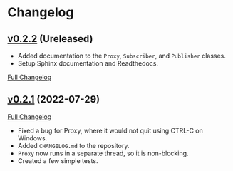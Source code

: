 # Changelog

## [v0.2.2](https://github.com/matpompili/easypubsub/tree/v0.2.2) (Ureleased)

- Added documentation to the `Proxy`, `Subscriber`, and `Publisher` classes.
- Setup Sphinx documentation and Readthedocs.

[Full Changelog](https://github.com/matpompili/easypubsub/compare/v0.2.1...main)

## [v0.2.1](https://github.com/matpompili/easypubsub/tree/v0.2.1) (2022-07-29)

[Full Changelog](https://github.com/matpompili/easypubsub/compare/v0.2.0...v0.2.1)

- Fixed a bug for Proxy, where it would not quit using CTRL-C on Windows.
- Added `CHANGELOG.md` to the repository.
- `Proxy` now runs in a separate thread, so it is non-blocking.
- Created a few simple tests.